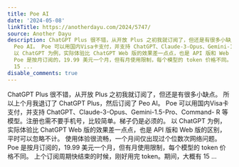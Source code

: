 ```yaml
---
title: Poe AI
date: '2024-05-08'
linkTitle: https://anotherdayu.com/2024/5747/
source: Another Dayu
description: ChatGPT Plus 很不错，从开放 Plus 之初我就订阅了，但还是有很多小缺点。 所以上个月我退订了 ChatGPT Plus，然后订阅了
  Peo AI。 Poe 可以用国内Visa卡支付，并支持 ChatGPT、Claude-3-Opus、Gemini-1.5-Pro、Command- R 等模型。注册也需不要手机号，比较简单。梯子仍是必须的。
  以 ChatGPT 为例，实际体验比 ChatGPT Web 版的效果差一点点，也是 API 版和 Web 版的区别，平时可以忽略不计。 使用体验很流畅，一个月间仅出现过个位数次网络问题。
  Poe 是按月订阅的，19.99 美元一个月，但有月使用限制，每个模型的 token 价格不同。 上个订阅周期快结束的时候，刚好用完 token。期间，大概有
  15 ...
disable_comments: true
---
```

ChatGPT Plus 很不错，从开放 Plus 之初我就订阅了，但还是有很多小缺点。 所以上个月我退订了 ChatGPT Plus，然后订阅了 Peo AI。 Poe 可以用国内Visa卡支付，并支持 ChatGPT、Claude-3-Opus、Gemini-1.5-Pro、Command- R 等模型。注册也需不要手机号，比较简单。梯子仍是必须的。 以 ChatGPT 为例，实际体验比 ChatGPT Web 版的效果差一点点，也是 API 版和 Web 版的区别，平时可以忽略不计。 使用体验很流畅，一个月间仅出现过个位数次网络问题。 Poe 是按月订阅的，19.99 美元一个月，但有月使用限制，每个模型的 token 价格不同。 上个订阅周期快结束的时候，刚好用完 token。期间，大概有 15 ...